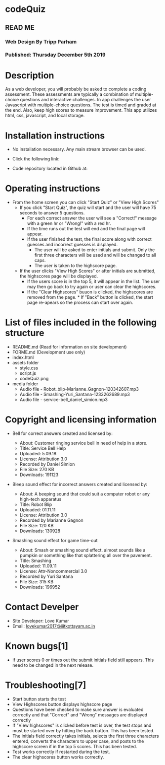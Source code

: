 # codeQuiz

## READ ME


### Web Design By Tripp Parham

### Published: Thursday December 5th 2019

# Description

As a web developer, you will probably be asked to complete a coding assessment. These assessments are typically a combination of multiple-choice questions and interactive challenges. In app challenges the user Javascript with multiple-choice questions. The test is timed and graded at the end. Also, keep high scores to measure improvement. This app utilizes html, css, javascript, and local storage.



# Installation instructions

* No installation necessary. Any main stream browser can be used.
* Click the following link:

    

* Code repository located in Github at:

    

# Operating instructions
* From the home screen you can click "Start Quiz" or "View High Scores"
    * If you click "Start Quiz", the quiz will start and the user will have 75 seconds to answer 5 questions.
        * For each correct answer the user will see a "Correct!" message with a green hr or "Wrong!" with a red hr.
        * If the time runs out the test will end and the final page will appear.
        * If the user finished the test, the final score along with correct guesses and incorrect guesses is displayed.
            * The user will be asked to enter initials and submit. Only the first three characters will be used and will be changed to all caps.
            * The user is taken to the highscore page.
    * If the user clicks "View High Scores" or after initials are submitted, the highscores page will be displayed.
        * If the users score is in the top 5, it will appear in the list. The user may then go back to try again or user can clear the highscores.
        * If the "Clear Highscores" buuon is clicked, the highscores are removed from the page. \* If "Back" button is clicked, the start page re-apears so the process can start over again.

# List of files included in the following structure
* README.md (Read for information on site development)
* FORME.md (Development use only)
* index.html
* assets folder
    * style.css
    * script.js
    * codeQuiz.png
* media folder
    * Audio file - Robot_blip-Marianne_Gagnon-120342607.mp3
    * Audio file - Smashing-Yuri_Santana-1233262689.mp3
    * Audio file - service-bell_daniel_simion.mp3

# Copyright and licensing information
* Bell for correct answers created and licensed by:
    * About: Customer ringing service bell in need of help in a store.
    * Title: Service Bell Help
    * Uploaded: 5.09.18
    * License: Attribution 3.0
    * Recorded by Daniel Simion
    * File Size: 270 KB
    * Downloads: 191123

* Bleep sound effect for incorrect answers created and licensed by:
    * About: A beeping sound that could suit a computer robot or any high-tech apparatus
    * Title: Robot Blip
    * Uploaded: 01.11.11
    * License: Attribution 3.0
    * Recorded by Marianne Gagnon
    * File Size: 120 KB
    * Downloads: 130928

* Smashing sound effect for game time-out
    * About: Smash or smashing sound effect. almost sounds like a pumpkin or something like that splattering all over the pavement.
    * Title: Smashing
    * Uploaded: 11.09.11
    * License: Attr-Noncommercial 3.0
    * Recorded by Yuri Santana
    * File Size: 315 KB
    * Downloads: 196952

# Contact Develper
* Site Developer: Love Kumar
* Email: lovekumar2017@iiitkottayam.ac.in

# Known bugs[1]
* If user scores 0 or times out the submit initials field still appears. This need to be changed in the next release.

# Troubleshooting[7]
* Start button starts the test
* View Highscores button displays highscore page
* Questions have been checked to make sure answer is evaluated correctly and that "Correct" and "Wrong" messages are displayed correctly
* If "View highscores" is clicked before test is over, the test stops and must be started over by hitting the back button. This has been tested.
* The initials field correctly takes initials, selects the first three characters entered, converts the characters to upper case, and posts to the highscore screen if in the top 5 scores. This has been tested.
* Test works correctly if restarted during the test.
* The clear highscores button works correctly.


